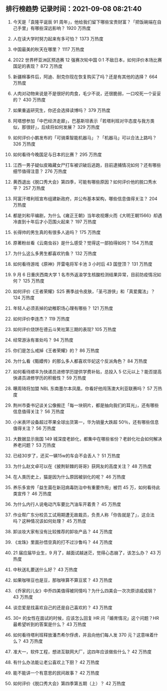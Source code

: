 
## 排行榜趋势 记录时间：2021-09-08 08:21:40
  
  1. 今天是「袁隆平诞辰 91 周年」，他给我们留下哪些宝贵财富？「把饭碗端在自己手里」有哪些深远影响？ 1920 万热度
    
  2. 人在读大学时努力起来有多可怕？ 1373 万热度
    
  3. 中国最美的秋天在哪里？ 1117 万热度
    
  4. 2022 世界杯亚洲区预选赛 12 强赛次轮中国 0:1 不敌日本，如何评价本场比赛国足的表现？ 872 万热度
    
  5. 新疆棉事件后，阿迪、耐克你现在恢复购买了吗？还是有其他的选择？ 664 万热度
    
  6. 人肉对动物来说是不是很好的肉食，毛少不说，还很脆弱，一口咬死一个妥妥的？ 430 万热度
    
  7. 如果重返研究生，你还会选择读博吗？ 379 万热度
    
  8. 阿塔想参加「中巴经济走廊」，巴基斯坦表示「若塔利班对华态度与我方类似，那很好」，后续将如何发展？ 329 万热度
    
  9. 如何评价小鹏发布的「可骑乘智能机器马」？「机器马」可以合法上路吗？ 326 万热度
    
  10. 如何看待今晚国足与日本的比赛？ 295 万热度
    
  11. 江西一男子疑似皮箱藏女尸打车被识破后逃跑，目前逮捕情况如何？还有哪些细节值得注意？ 276 万热度
    
  12. 黄西退出《脱口秀大会》第四季，可能有哪些原因？如何评价他的脱口秀水平？ 257 万热度
    
  13. 阿富汗塔利班宣布组建新政府，并公布基本架构，哪些信息值得关注？ 204 万热度
    
  14. 都是刘和平编剧，为什么《雍正王朝》当年收视爆火而《大明王朝1566》却遇冷直到十年后才小范围火起来？ 197 万热度
    
  15. 长得帅的男生真的有很多人追吗？ 175 万热度
    
  16. 原著粉丝看《云南虫谷》是什么感受？觉得这一部拍得如何？ 154 万热度
    
  17. 为什么这么多男生都喜欢钓鱼？ 132 万热度
    
  18. 如何看待游戏《原神》开雷电将军卡池 3 小时后 43 国登顶？ 131 万热度
    
  19. 9 月 6 日重庆西南大学 1 名市外返渝学生核酸检测结果异常，目前防疫情况如何？ 125 万热度
    
  20. 如何评价《王者荣耀》S25 赛季战令皮肤，「圣弓游侠」和「真爱魔法」？ 124 万热度
    
  21. 年轻人必须丢掉的幼稚职场心理有哪些？ 121 万热度
    
  22. 如何评价李连杰？ 119 万热度
    
  23. 如何评价烧饼在德云斗笑社第三期的表现? 105 万热度
    
  24. 经常游泳有害处吗？ 94 万热度
    
  25. 你们是怎么戒掉《王者荣耀》的？ 86 万热度
    
  26. 为什么看《甄嬛传》的那么多人都喜欢华妃这个反派角色？ 84 万热度
    
  27. 如何看待顺丰为快递员进修学历提供学费补贴，总投入 5 亿元以上？能否提高快递员进修学历的积极性？ 59 万热度
    
  28. 曝周琦将加盟 NBL 东南墨尔本凤凰，你看好他闯荡澳大利亚联赛吗？ 57 万热度
    
  29. 荆州市委书记谈关公像搬迁「每一块铜片，都是抽向我们的耳光」，还有哪些信息值得关注？ 56 万热度
    
  30. 小米表环设备超过苹果全球出货第一，华为销量大跌超 50％，还有哪些信息值得关注？ 56 万热度
    
  31. 大数据显示我国 149 城深度老龄化，都集中在哪些省份？老龄化社会如何解决养老问题？ 53 万热度
    
  32. 已经30岁了，还买一辆15w的车会不会丢人？ 51 万热度
    
  33. 为什么赵文卓可以在《披荆斩棘的哥哥》获网友的高度关注？ 48 万热度
    
  34. 在人类历史上，猫是因为什么原因被驯化的呢？ 46 万热度
    
  35. 养乐多宣传「益生菌在新冠病毒防治中有重要作用」被罚 45 万，如何看待此类宣传？ 46 万热度
    
  36. 为什么内行人说电动汽车要比汽油车开着贵？ 45 万热度
    
  37. 作业帮广东分校员工试用期遭无故裁员，负责人称「你告就是了」，这合法吗？这种情况该如何处理？ 45 万热度
    
  38. 卸淡妆大家有没有比较推荐的卸妆产品？ 44 万热度
    
  39. 《龙珠》里面孙悟空真的打不过沙鲁吗？ 44 万热度
    
  40. 21 届应届毕业生，9 月了，越面试越迷茫，觉得心态崩了，该怎么办？ 43 万热度
    
  41. 中秋送礼要送什么好？ 43 万热度
    
  42. 如果咖啡豆也是豆，那咖啡算不算豆浆？ 43 万热度
    
  43. 《乔家的儿女》中乔四美值得被同情吗？为什么四美会一次次原谅戚成钢？ 43 万热度
    
  44. 谈恋爱是找喜欢自己的还是自己喜欢的？ 43 万热度
    
  45. 30+ 的女性在面试的时候，应该怎么回复 HR 问「婚育情况」这个问题？HR 最希望听到的答案是什么？ 43 万热度
    
  46. 如何看待塔利班释放潘杰希尔俘虏，并且向他们每人发 370 元？这意味着什么？ 43 万热度
    
  47. 准大一，软件工程，想进互联网大厂，这四年应该做些什么？ 42 万热度
    
  48. 有什么办法能让老公喜欢上下厨？ 42 万热度
    
  49. 能不能讲一个有意思的民间故事？ 42 万热度
    
  50. 如何评价《脱口秀大会》第四季第五期（上）？ 42 万热度
    
